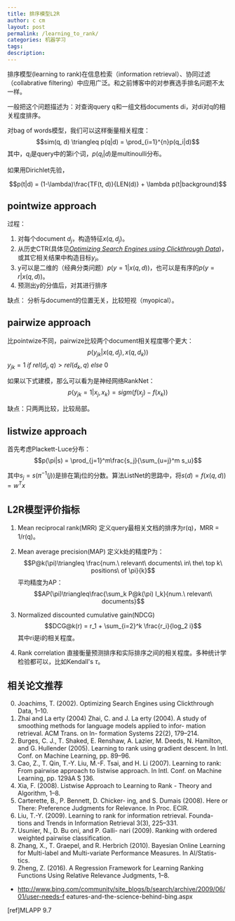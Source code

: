 ```yaml
---
title: 排序模型L2R
author: c cm
layout: post
permalink: /learning_to_rank/
categories: 机器学习
tags:
description:
---
```

排序模型(learning to rank)在信息检索（information retrieval）、协同过滤（collabrative filtering）中应用广泛。和之前博客中的对参赛选手排名问题不太一样。

一般把这个问题描述为：对查询query q和一组文档documents di，对di对q的相关程度排序。

对bag of words模型，我们可以这样衡量相关程度：
$$sim(q, d) \triangleq p(q|d) = \prod_{i=1}^{n}p(q_i|d)$$
其中，$q_i$是query中的第i个词，$p(q_i|d)$是multinoulli分布。

如果用Dirichlet先验，

$$p(t|d) = (1-\lambda)\frac{TF(t, d)}{LEN(d)} + \lambda p(t|background)$$

## pointwize approach
过程：

1. 对每个document $d_j$，构造特征$x(q, d_j)$。
2. 从历史CTR(具体见[*Optimizing Search Engines using Clickthrough Data*](http://iccm.cc/optimizing_search_engines_using_clickthrough_data/))，或其它相关结果中构造目标$y_i$。
3. y可以是二维的（经典分类问题）$p(y=1|x(q,d))$，也可以是有序的$p(y=r|x(q,d))$。
4. 预测出y的分值后，对其进行排序

缺点：
分析与document的位置无关，比较短视（myopical）。

## pairwize approach
比pointwize不同，pairwize比较两个document相关程度哪个更大：
$$p(y_{jk}|x(q, d_j), x(q, d_k))$$
$y_{jk} = 1 \ if \ rel(d_j, q) > rel(d_k, q)\ else\ 0$

如果以下式建模，那么可以看为是神经网络RankNet：
$$p(y_{jk}=1|x_j, x_k) = sigm(f(x_j) - f(x_k))$$

缺点：只两两比较，比较局部。

## listwize approach
首先考虑Plackett-Luce分布：
$$p(\pi|s) = \prod_{j=1}^m\frac{s_j}{\sum_{u=j}^m s_u}$$

其中$s_j = s(\pi^{-1}(j))$是排在第j位的分数。算法ListNet的思路中，将$s(d) = f(x(q, d)) = w^Tx$

## L2R模型评价指标
1. Mean reciprocal rank(MRR)
    定义query最相关文档的排序为r(q)，MRR = 1/r(q)。
        
2. Mean average precision(MAP)
    定义k处的精度P为：
    $$P@k(\pi)\triangleq \frac{num.\ relevant\ documents\ in\ the\ top k\ positions\ of \pi}{k}$$
    平均精度为AP：
    $$AP(\pi)\triangleq\frac{\sum_k P@k(\pi) I_k}{num.\ relevant\ documents}$$

3. Normalized discounted cumulative gain(NDCG)
    $$DCG@k(r) = r_1 + \sum_{i=2}^k \frac{r_i}{log_2 i}$$
    其中ri是i的相关程度。
4. Rank correlation
    直接衡量预测排序和实际排序之间的相关程度。多种统计学检验都可以，比如Kendall's $\tau$。
    
## 相关论文推荐
0. Joachims, T. (2002). Optimizing Search Engines using Clickthrough Data, 1–10.
1. Zhai and La erty (2004) Zhai, C. and J. La erty (2004). A study of smoothing methods for language models applied to infor- mation retrieval. ACM Trans. on In- formation Systems 22(2), 179–214.
2. Burges, C. J., T. Shaked, E. Renshaw, A. Lazier, M. Deeds, N. Hamilton, and G. Hullender (2005). Learning to rank using gradient descent. In Intl. Conf. on Machine Learning, pp. 89–96.
3. Cao, Z., T. Qin, T.-Y. Liu, M.-F. Tsai, and H. Li (2007). Learning to rank: From pairwise approach to listwise approach. In Intl. Conf. on MachineLearning, pp. 129âA ̆S ̧136.
4. Xia, F. (2008). Listwise Approach to Learning to Rank - Theory and Algorithm, 1–8.
5. Carterette, B., P. Bennett, D. Chicker- ing, and S. Dumais (2008). Here or There: Preference Judgments for Relevance. In Proc. ECIR.
6. Liu, T.-Y. (2009). Learning to rank for information retrieval. Founda- tions and Trends in Information Retrieval 3(3), 225–331.
7. Usunier, N., D. Bu oni, and P. Galli- nari (2009). Ranking with ordered weighted pairwise classification.
8. Zhang, X., T. Graepel, and R. Herbrich (2010). Bayesian Online Learning for Multi-label and Multi-variate Performance Measures. In AI/Statis- tics.
9. Zheng, Z. (2016). A Regression Framework for Learning Ranking Functions Using Relative Relevance Judgments, 1–8.
 

* http://www.bing.com/community/site_blogs/b/search/archive/2009/06/01/user-needs-f eatures-and-the-science-behind-bing.aspx






[ref]MLAPP 9.7
